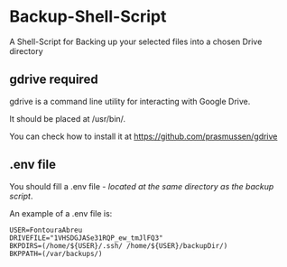 # Backup-Shell-Script
A Shell-Script for Backing up your selected files into a chosen Drive directory

## gdrive required
gdrive is a command line utility for interacting with Google Drive.

It should be placed at /usr/bin/.

You can check how to install it at https://github.com/prasmussen/gdrive

## .env file
You should fill a .env file - *located at the same directory as the backup script*.

An example of a .env file is:

```
USER=FontouraAbreu
DRIVEFILE="1VHSDGJASe31RQP_ew_tmJlFQ3"
BKPDIRS=(/home/${USER}/.ssh/ /home/${USER}/backupDir/)
BKPPATH=(/var/backups/)

```
